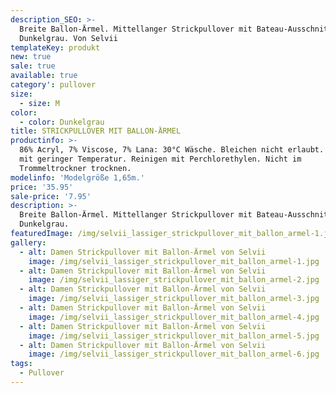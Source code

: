 ```yaml
---
description_SEO: >-
  Breite Ballon-Ärmel. Mittellanger Strickpullover mit Bateau-Ausschnitt. Farbe
  Dunkelgrau. Von Selvii
templateKey: produkt
new: true
sale: true
available: true
category': pullover
size:
  - size: M
color:
  - color: Dunkelgrau
title: STRICKPULLOVER MIT BALLON-ÄRMEL
productinfo: >-
  86% Acryl, 7% Viscose, 7% Lana: 30°C Wäsche. Bleichen nicht erlaubt. Bügeln
  mit geringer Temperatur. Reinigen mit Perchlorethylen. Nicht im
  Trommeltrockner trocknen.
modelinfo: 'Modelgröße 1,65m.'
price: '35.95'
sale-price: '7.95'
description: >-
  Breite Ballon-Ärmel. Mittellanger Strickpullover mit Bateau-Ausschnitt. Farbe
  Dunkelgrau.
featuredImage: /img/selvii_lassiger_strickpullover_mit_ballon_armel-1.jpg
gallery:
  - alt: Damen Strickpullover mit Ballon-Ärmel von Selvii
    image: /img/selvii_lassiger_strickpullover_mit_ballon_armel-1.jpg
  - alt: Damen Strickpullover mit Ballon-Ärmel von Selvii
    image: /img/selvii_lassiger_strickpullover_mit_ballon_armel-2.jpg
  - alt: Damen Strickpullover mit Ballon-Ärmel von Selvii
    image: /img/selvii_lassiger_strickpullover_mit_ballon_armel-3.jpg
  - alt: Damen Strickpullover mit Ballon-Ärmel von Selvii
    image: /img/selvii_lassiger_strickpullover_mit_ballon_armel-4.jpg
  - alt: Damen Strickpullover mit Ballon-Ärmel von Selvii
    image: /img/selvii_lassiger_strickpullover_mit_ballon_armel-5.jpg
  - alt: Damen Strickpullover mit Ballon-Ärmel von Selvii
    image: /img/selvii_lassiger_strickpullover_mit_ballon_armel-6.jpg
tags:
  - Pullover
---
```


